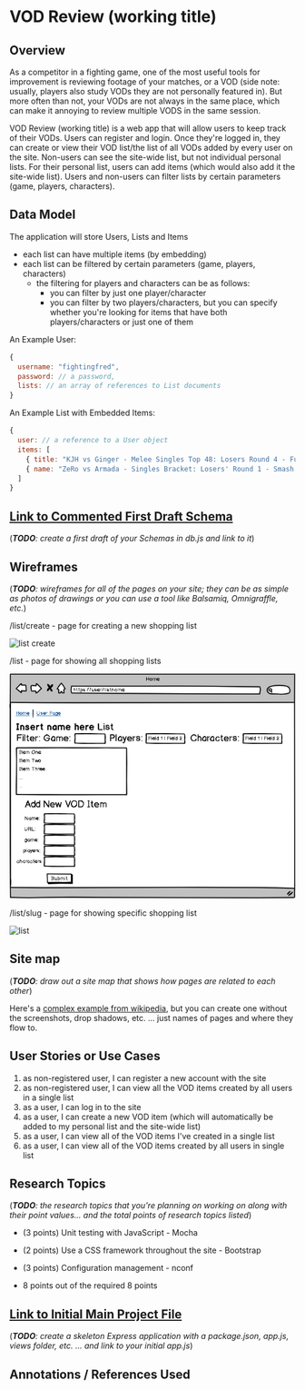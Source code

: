 # VOD Review (working title)

## Overview

As a competitor in a fighting game, one of the most useful tools for improvement is reviewing footage of your matches, or a VOD (side note: usually, players also study VODs they are not personally featured in). But more often than not, your VODs are not always in the same place, which can make it annoying to review multiple VODS in the same session.

VOD Review (working title) is a web app that will allow users to keep track of their VODs. Users can register and login. Once they're logged in, they can create or view their VOD list/the list of all VODs added by every user on the site. Non-users can see the site-wide list, but not individual personal lists. For their personal list, users can add items (which would also add it the site-wide list). Users and non-users can filter lists by certain parameters (game, players, characters).


## Data Model

The application will store Users, Lists and Items

* each list can have multiple items (by embedding)
* each list can be filtered by certain parameters (game, players, characters)
  * the filtering for players and characters can be as follows:
    * you can filter by just one player/character 
    * you can filter by two players/characters, but you can specify whether you're looking for items that have both players/characters or just one of them 


An Example User:

```javascript
{
  username: "fightingfred",
  password: // a password,
  lists: // an array of references to List documents
}
```

An Example List with Embedded Items:

```javascript
{
  user: // a reference to a User object
  items: [
    { title: "KJH vs Ginger - Melee Singles Top 48: Losers Round 4 - Full Bloom 5", url: "https://www.youtube.com/watch?v=sqejT7uo5eA", game: "Super Smash Bros. Melee", players: ["Ginger", "KJH"], chars: ["Falco", "Fox"]},
    { name: "ZeRo vs Armada - Singles Bracket: Losers' Round 1 - Smash Ultimate Summit | Wolf vs Inkling", url: "https://www.youtube.com/watch?v=qo2UUed_p24&t=1428s", game: "Super Smash Bros. Ultimate", players: ["ZeRo", "Armada"], chars: ["Wolf", "Inkling"]},
  ]
}
```


## [Link to Commented First Draft Schema](db.js) 

(___TODO__: create a first draft of your Schemas in db.js and link to it_)

## Wireframes

(___TODO__: wireframes for all of the pages on your site; they can be as simple as photos of drawings or you can use a tool like Balsamiq, Omnigraffle, etc._)

/list/create - page for creating a new shopping list

![list create](documentation/list-create.png)

/list - page for showing all shopping lists

![list](documentation/list.png)

/list/slug - page for showing specific shopping list

![list](documentation/list-slug.png)

## Site map

(___TODO__: draw out a site map that shows how pages are related to each other_)

Here's a [complex example from wikipedia](https://upload.wikimedia.org/wikipedia/commons/2/20/Sitemap_google.jpg), but you can create one without the screenshots, drop shadows, etc. ... just names of pages and where they flow to.

## User Stories or Use Cases

1. as non-registered user, I can register a new account with the site
2. as non-registered user, I can view all the VOD items created by all users in a single list
3. as a user, I can log in to the site
4. as a user, I can create a new VOD item (which will automatically be added to my personal list and the site-wide list)
5. as a user, I can view all of the VOD items I've created in a single list
6. as a user, I can view all of the VOD items created by all users in single list

## Research Topics

(___TODO__: the research topics that you're planning on working on along with their point values... and the total points of research topics listed_)

* (3 points) Unit testing with JavaScript - Mocha
* (2 points) Use a CSS framework throughout the site - Bootstrap
* (3 points) Configuration management - nconf

* 8 points out of the required 8 points


## [Link to Initial Main Project File](app.js) 

(___TODO__: create a skeleton Express application with a package.json, app.js, views folder, etc. ... and link to your initial app.js_)

## Annotations / References Used